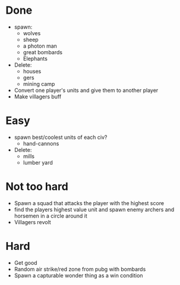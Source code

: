 # Done
* spawn:
  * wolves
  * sheep
  * a photon man
  * great bombards
  * Elephants
* Delete:
  * houses
  * gers
  * mining camp
* Convert one player's units and give them to another player
* Make villagers buff

# Easy
* spawn best/coolest units of each civ?
  * hand-cannons
* Delete:
  * mills
  * lumber yard  

# Not too hard
* Spawn a squad that attacks the player with the highest score
* find the players highest value unit and spawn enemy archers and horsemen in a circle around it
* Villagers revolt

# Hard
* Get good
* Random air strike/red zone from pubg with bombards
* Spawn a capturable wonder thing as a win condition